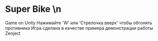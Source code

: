 # Super Bike \n
Game on Unity
Нажимайте 'W' или 'Стрелочка вверх' чтобы обгонять противника
Игра сделана в качестве примера демонстрации работы Zenject
